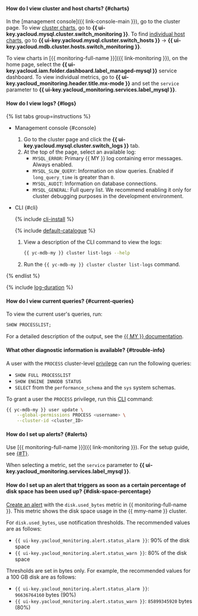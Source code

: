 #### How do I view cluster and host charts? {#charts}

In the [management console]({{ link-console-main }}), go to the cluster page. To view [cluster charts](../../managed-mysql/operations/monitoring.md#monitoring-cluster), go to **{{ ui-key.yacloud.mysql.cluster.switch_monitoring }}**. To find [individual host charts](../../managed-mysql/operations/monitoring.md#monitoring-hosts), go to **{{ ui-key.yacloud.mysql.cluster.switch_hosts }}** → **{{ ui-key.yacloud.mdb.cluster.hosts.switch_monitoring }}**.

To view charts in [{{ monitoring-full-name }}]({{ link-monitoring }}), on the home page, select the **{{ ui-key.yacloud.iam.folder.dashboard.label_managed-mysql }}** service dashboard. To view individual metrics, go to **{{ ui-key.yacloud_monitoring.header.title.mx-mode }}** and set the `service` parameter to **{{ ui-key.yacloud_monitoring.services.label_mysql }}**.

#### How do I view logs? {#logs}

{% list tabs group=instructions %}

- Management console {#console}

   1. Go to the cluster page and click the **{{ ui-key.yacloud.mysql.cluster.switch_logs }}** tab.
   1. At the top of the page, select an available log:
      * `MYSQL_ERROR`: Primary {{ MY }} log containing error messages. Always enabled.
      * `MYSQL_SLOW_QUERY`: Information on slow queries. Enabled if `long_query_time` is greater than `0`.
      * `MYSQL_AUDIT`: Information on database connections.
      * `MYSQL_GENERAL`: Full query list. We recommend enabling it only for cluster debugging purposes in the development environment.

- CLI {#cli}

   {% include [cli-install](../../_includes/cli-install.md) %}

   {% include [default-catalogue](../../_includes/default-catalogue.md) %}

   1. View a description of the CLI command to view the logs:

      ```bash
      {{ yc-mdb-my }} cluster list-logs --help
      ```

   1. Run the `{{ yc-mdb-my }} cluster cluster list-logs` command.

{% endlist %}

{% include [log-duration](../../_includes/mdb/log-duration-qa.md) %}

#### How do I view current queries? {#current-queries}

To view the current user's queries, run:

```sql
SHOW PROCESSLIST;
```

For a detailed description of the output, see the [{{ MY }} documentation](https://dev.mysql.com/doc/refman/5.7/en/show-processlist.html).

#### What other diagnostic information is available? {#trouble-info}

A user with the `PROCESS` cluster-level [privilege](../../managed-mysql/concepts/settings-list.md#setting-administrative-privileges) can run the following queries:
* `SHOW FULL PROCESSLIST`
* `SHOW ENGINE INNODB STATUS`
* `SELECT` from the `performance_schema` and the `sys` system schemas.

To grant a user the `PROCESS` privilege, run this [CLI](../../cli/) command:

```bash
{{ yc-mdb-my }} user update \
    --global-permissions PROCESS <username> \
    --cluster-id <cluster_ID>
```


#### How do I set up alerts? {#alerts}

Use [{{ monitoring-full-name }}]({{ link-monitoring }}). For the setup guide, see [{#T}](../../monitoring/operations/alert/create-alert.md).

When selecting a metric, set the `service` parameter to **{{ ui-key.yacloud_monitoring.services.label_mysql }}**.


#### How do I set up an alert that triggers as soon as a certain percentage of disk space has been used up? {#disk-space-percentage}

[Create an alert](../../managed-mysql/operations/monitoring.md#monitoring-integration) with the `disk.used_bytes` metric in {{ monitoring-full-name }}. This metric shows the disk space usage in the {{ mmy-name }} cluster.

For `disk.used_bytes`, use notification thresholds. The recommended values are as follows:

* `{{ ui-key.yacloud_monitoring.alert.status_alarm }}`: 90% of the disk space
* `{{ ui-key.yacloud_monitoring.alert.status_warn }}`: 80% of the disk space

Thresholds are set in bytes only. For example, the recommended values for a 100 GB disk are as follows:

* `{{ ui-key.yacloud_monitoring.alert.status_alarm }}`: `96636764160` bytes (90%)
* `{{ ui-key.yacloud_monitoring.alert.status_warn }}`: `85899345920` bytes (80%)
